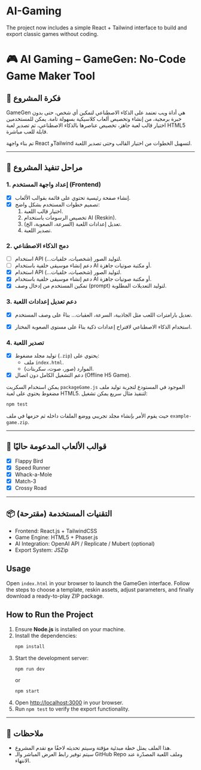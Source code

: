 # AI-Gaming
The project now includes a simple React + Tailwind interface to build and export classic games without coding.

# 🎮 AI Gaming – GameGen: No-Code Game Maker Tool

## 🧠 فكرة المشروع
GameGen هي أداة ويب تعتمد على الذكاء الاصطناعي لتمكين أي شخص، حتى بدون خبرة برمجية، من إنشاء وتخصيص ألعاب كلاسيكية بسهولة تامة. يمكن للمستخدمين اختيار قالب لعبة جاهز، تخصيص عناصرها بالذكاء الاصطناعي، ثم تصدير لعبة HTML5 قابلة للعب مباشرة.

تم بناء واجهة React وTailwind لتسهيل الخطوات من اختيار القالب وحتى تصدير اللعبة.

---

## 🚀 مراحل تنفيذ المشروع

### 1. إعداد واجهة المستخدم (Frontend)
- [x] إنشاء صفحة رئيسية تحتوي على قائمة بقوالب الألعاب.
- [x] تصميم خطوات المستخدم بشكل واضح:
  1. اختيار قالب اللعبة.
  2. تخصيص الرسومات باستخدام AI (Reskin).
  3. تعديل إعدادات اللعبة (السرعة، الصعوبة، الخ).
  4. تصدير اللعبة.

### 2. دمج الذكاء الاصطناعي
- [ ] استخدام API لتوليد الصور (شخصيات، خلفيات...).
- [ ] دعم إنشاء موسيقى خلفية باستخدام AI أو مكتبة صوتيات جاهزة.
- [x] استخدام API لتوليد الصور (شخصيات، خلفيات...).
- [x] دعم إنشاء موسيقى خلفية باستخدام AI أو مكتبة صوتيات جاهزة.
- [x] تمكين المستخدم من إدخال وصف (prompt) لتوليد التعديلات المطلوبة.

### 3. دعم تعديل إعدادات اللعبة
- [x] تعديل بارامترات اللعب مثل الجاذبية، السرعة، العقبات... بناءً على وصف المستخدم.

- [x] استخدام الذكاء الاصطناعي لاقتراح إعدادات ذكية بناءً على مستوى الصعوبة المختار.

### 4. تصدير اللعبة
- [x] توليد مجلد مضغوط (`.zip`) يحتوي على:
  - ملف `index.html`.
  - الموارد (صور، صوت، سكربتات).
- [x] دعم التشغيل الكامل دون اتصال (Offline H5 Game).

يمكن استخدام السكربت `packageGame.js` الموجود في المستودع لتجربة
توليد ملف مضغوط يحتوي على لعبة HTML5. لتنفيذ مثال سريع يمكن تشغيل:

```bash
npm test
```

حيث يقوم الأمر بإنشاء مجلد تجريبي ووضع الملفات داخله ثم حزمها في ملف
`example-game.zip`.

---

## 🎯 قوالب الألعاب المدعومة حاليًا
- [x] Flappy Bird
- [x] Speed Runner
- [x] Whack-a-Mole
- [x] Match-3
- [x] Crossy Road

---

## 📦 التقنيات المستخدمة (مقترحة)
- Frontend: React.js + TailwindCSS
- Game Engine: HTML5 + Phaser.js
- AI Integration: OpenAI API / Replicate / Mubert (optional)
- Export System: JSZip

## Usage
Open `index.html` in your browser to launch the GameGen interface. Follow the
steps to choose a template, reskin assets, adjust parameters, and finally
download a ready-to-play ZIP package.

## How to Run the Project

1. Ensure **Node.js** is installed on your machine.
2. Install the dependencies:
   ```bash
   npm install
   ```
3. Start the development server:
   ```bash
   npm run dev
   ```
   or
   ```bash
   npm start
   ```
4. Open [http://localhost:3000](http://localhost:3000) in your browser.
5. Run `npm test` to verify the export functionality.

---

## 📌 ملاحظات
- هذا الملف يمثل خطة مبدئية مؤقتة وسيتم تحديثه لاحقًا مع تقدم المشروع.
- سيتم توفير رابط العرض المباشر والـ GitHub Repo وملف اللعبة المصدّرة عند الانتهاء.

